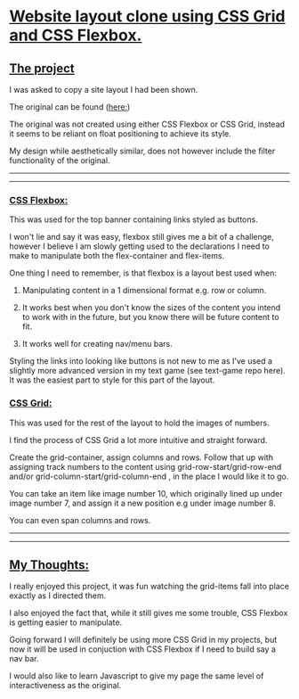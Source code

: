 # <ins>Website layout clone using CSS Grid and CSS Flexbox.</ins>

## <ins>The project</ins>

I was asked to copy a site layout I had been shown.

The original can be found ([here:](https://webflow.com/made-in-webflow/website/mogeektesting)) 

The original was not created using either CSS Flexbox or CSS Grid, instead it seems to be reliant on float positioning to achieve its style.

My design while aesthetically similar, does not however include the filter functionality of the original.

***
***

### <ins>CSS Flexbox:</ins>

This was used for the top banner containing links styled as buttons.

I won't lie and say it was easy, flexbox still gives me a bit of a challenge, however I believe I am slowly getting used to the declarations I need to make to manipulate both the flex-container and flex-items.

One thing I need to remember, is that flexbox is a layout best used when:
    
1. Manipulating content in a 1 dimensional format e.g. row or column.

2. It works best when you don't know the sizes of the content you intend to work with in the future, but you know there will be future content to fit.

3. It works well for creating nav/menu bars.


Styling the links into looking like buttons is not new to me as I've used a slightly more advanced version in my text game (see text-game repo here).
It was the easiest part to style for this part of the layout.

### <ins>CSS Grid:</ins>

This was used for the rest of the layout to hold the images of numbers.

I find the process of CSS Grid a lot more intuitive and straight forward.

Create the grid-container, assign columns and rows.
Follow that up with assigning track numbers to the content using grid-row-start/grid-row-end and/or grid-column-start/grid-column-end , in the place I would like it to go.

You can take an item like image number 10, which originally lined up under image number 7, and assign it a new position e.g under image number 8.

You can even span columns and rows.

***
***

## <ins>My Thoughts:</ins>

I really enjoyed this project, it was fun watching the grid-items fall into place exactly as I directed them.

I also enjoyed the fact that, while it still gives me some trouble, CSS Flexbox is getting easier to manipulate.

Going forward I will definitely be using more CSS Grid in my projects, but now it will be used in conjuction with CSS Flexbox if I need to build say a nav bar.

I would also like to learn Javascript to give my page the same level of interactiveness as the original.